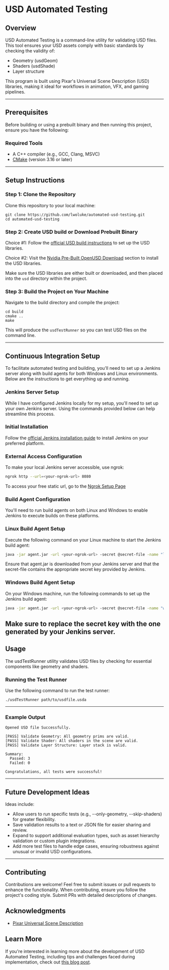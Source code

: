 # USD Automated Testing

## Overview
USD Automated Testing is a command-line utility for validating USD files. This tool ensures your USD assets comply with basic standards by checking the validity of:
- Geometry (usdGeom)
- Shaders (usdShade)
- Layer structure

This program is built using Pixar's Universal Scene Description (USD) libraries, making it ideal for workflows in animation, VFX, and gaming pipelines.

---

## Prerequisites
Before building or using a prebuilt binary and then running this project, ensure you have the following:

### Required Tools
- A C++ compiler (e.g., GCC, Clang, MSVC)
- [CMake](https://cmake.org/download/) (version 3.16 or later)

---

## Setup Instructions

### Step 1: Clone the Repository
Clone this repository to your local machine:
```
git clone https://github.com/lwoluke/automated-usd-testing.git
cd automated-usd-testing
```

### Step 2: Create USD build or Download Prebuilt Binary
Choice #1: Follow the [official USD build instructions](https://github.com/PixarAnimationStudios/OpenUSD/tree/release?tab=readme-ov-file#getting-and-building-the-code) to set up the USD libraries.

Choice #2: Visit the [Nvidia Pre-Built OpenUSD Download](https://developer.nvidia.com/usd) section to install the USD libraries.

Make sure the USD libraries are either built or downloaded, and then placed into the `usd` directory within the project.

### Step 3: Build the Project on Your Machine
Navigate to the build directory and compile the project:
```
cd build
cmake ..
make
```
This will produce the `usdTestRunner` so you can test USD files on the command line.

---
## Continuous Integration Setup

To facilitate automated testing and building, you'll need to set up a Jenkins server along with build agents for both Windows and Linux environments. Below are the instructions to get everything up and running.

### Jenkins Server Setup

While I have configured Jenkins locally for my setup, you'll need to set up your own Jenkins server. Using the commands provided below can help streamline this process.

### Initial Installation

   Follow the [official Jenkins installation guide](https://www.jenkins.io/doc/book/installing/) to install Jenkins on your preferred platform.

### External Access Configuration

   To make your local Jenkins server accessible, use ngrok:

   ```bash
   ngrok http --url=<your-ngrok-url> 8080
   ```
   To access your free static url, go to the [Ngrok Setup Page](https://dashboard.ngrok.com/get-started/setup/windows)

### Build Agent Configuration
You'll need to run build agents on both Linux and Windows to enable Jenkins to execute builds on these platforms.

### Linux Build Agent Setup
Execute the following command on your Linux machine to start the Jenkins build agent:

```bash
java -jar agent.jar -url <your-ngrok-url> -secret @secret-file -name "linux_agent" -webSocket -workDir "/home/jenkins/agent"
```
Ensure that agent.jar is downloaded from your Jenkins server and that the secret-file contains the appropriate secret key provided by Jenkins.

### Windows Build Agent Setup
On your Windows machine, run the following commands to set up the Jenkins build agent:

```bash
java -jar agent.jar -url <your-ngrok-url> -secret @secret-file -name "windows_agent" -webSocket -workDir "C:\jenkins\agent"
```
Make sure to replace the secret key with the one generated by your Jenkins server.
---

## Usage
The usdTestRunner utility validates USD files by checking for essential components like geometry and shaders.

### Running the Test Runner
Use the following command to run the test runner:
```
./usdTestRunner path/to/usdfile.usda
```

---

### Example Output
```
Opened USD file Successfully.

[PASS] Validate Geometry: All geometry prims are valid.
[PASS] Validate Shader: All shaders in the scene are valid.
[PASS] Validate Layer Structure: Layer stack is valid.

Summary:
  Passed: 3
  Failed: 0

Congratulations, all tests were successful!
```
---

## Future Development Ideas
Ideas include:
- Allow users to run specific tests (e.g., --only-geometry, --skip-shaders) for greater flexibility.
- Save validation results to a text or JSON file for easier sharing and review.
- Expand to support additional evaluation types, such as asset hierarchy validation or custom plugin integrations.
- Add more test files to handle edge cases, ensuring robustness against unusual or invalid USD configurations.

---

## Contributing
Contributions are welcome! Feel free to submit issues or pull requests to enhance the functionality. When contributing, ensure you follow the project's coding style. Submit PRs with detailed descriptions of changes.

## Acknowledgments
- [Pixar Universal Scene Description](https://github.com/PixarAnimationStudios/USD)

## Learn More
If you're interested in learning more about the development of USD Automated Testing, including tips and challenges faced during implementation, check out [this blog post](https://luke-o.medium.com/c-automated-testing-framework-for-pixars-usd-50af70e58563).
